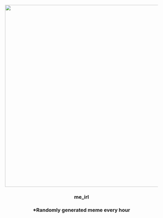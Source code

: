 <p align="center">
        <img src="https://i.redd.it/4gcur9ulq2891.jpg" width="600" height="600">
        </p>
        <h3 align="center">me_irl</h3>
        <h3 align="center">*Randomly generated meme every hour</h3>
    